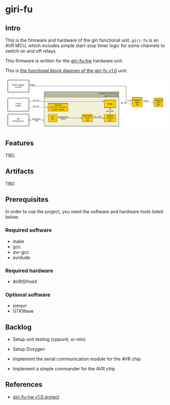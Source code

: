 # giri-fu

## Intro
This is the firmware and hardware of the giri functional unit.
`giri-fu` is an AVR MCU, which includes simple start-stop timer logic for some channels to switch on and off relays.

This firmware is written for the [giri-fu-hw](https://github.com/tombenke/giri-fu-hw) hardware unit.

This is [the functional block diagram of the giri-fu v1.0](docs/giri_fu_v1.0_FBD.png?raw=true) unit:

![the functional block diagram of the giri-fu v1.0](docs/giri_fu_v1.0_FBD.png?raw=true)

## Features

TBD.

## Artifacts
TBD.

## Prerequisites
In order to use the project, you need the software and hardware tools listed below.

### Required software
- make
- gcc
- avr-gcc
- avrdude

### Required hardware
- AVRISPmkII

### Optional software
- simavr
- GTKWave

## Backlog

- Setup unit testing (cppunit, or min)

- Setup Doxygen

- Implement the serial communication module for the AVR chip

- Implement a simple commander for the AVR chip

## References

- [giri-fu-hw v1.0 project](https://github.com/tombenke/giri-fu-hw/tree/v1.0.0)

